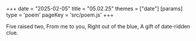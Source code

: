 +++
date = "2025-02-05"
title = "05.02.25"
themes = ["date"]
[params]
  type = 'poem'
  pageKey = 'src/poem.js'
+++

Five raised two,
From me to you,
Right out of the blue,
A gift of date-ridden clue.
